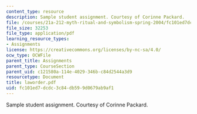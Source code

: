 ```yaml
---
content_type: resource
description: Sample student assignment. Courtesy of Corinne Packard.
file: /courses/21a-212-myth-ritual-and-symbolism-spring-2004/fc101ed7dcdc3c84db599d0679ab9af1_laworder.pdf
file_size: 32253
file_type: application/pdf
learning_resource_types:
- Assignments
license: https://creativecommons.org/licenses/by-nc-sa/4.0/
ocw_type: OCWFile
parent_title: Assignments
parent_type: CourseSection
parent_uid: c121580a-114e-4029-346b-c84d2544a3d9
resourcetype: Document
title: laworder.pdf
uid: fc101ed7-dcdc-3c84-db59-9d0679ab9af1
---
```

Sample student assignment. Courtesy of Corinne Packard.